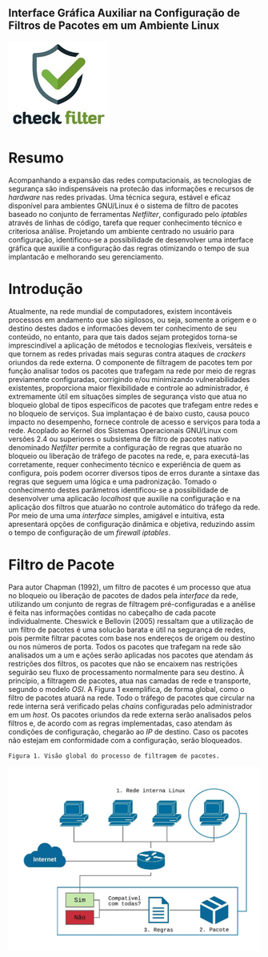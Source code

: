 ## Interface Gráfica Auxiliar na Configuração de Filtros de Pacotes em um Ambiente Linux

 ![CheckFilter](CheckFilter.jpg "CheckFilter.jpg")

# Resumo
Acompanhando a expansão das redes computacionais, as tecnologias
    de segurança são indispensáveis na protecão das informações e recursos de
    *hardware* nas redes privadas. Uma técnica segura, estável e eficaz disponível
    para ambientes GNU/Linux é o sistema de filtro de pacotes baseado no conjunto
    de ferramentas *Netfilter*, configurado pelo *iptables* através de linhas de código,
    tarefa que requer conhecimento técnico e criteriosa análise. Projetando um ambiente
    centrado no usuário para configuração, identificou-se a possibilidade de
    desenvolver uma interface gráfica que auxilie a configuração das regras otimizando
    o tempo de sua implantacão e melhorando seu gerenciamento.

# Introdução

Atualmente, na rede mundial de computadores, existem incontáveis processos em andamento
    que são sigilosos, ou seja, somente a origem e o destino destes dados e informacões
    devem ter conhecimento de seu conteúdo, no entanto, para que tais dados sejam protegidos
    torna-se imprescindível a aplicação de métodos e tecnologias flexíveis, versáteis e
    que tornem as redes privadas mais seguras contra ataques de _crackers_ oriundos da rede
    externa.
        O componente de filtragem de pacotes tem por função analisar todos os pacotes
    que trafegam na rede por meio de regras previamente configuradas, corrigindo e/ou
    minimizando vulnerabilidades existentes, proporciona maior flexibilidade e controle ao
    administrador, é extremamente útil em situações simples de segurança visto que atua no
    bloqueio global de tipos específicos de pacotes que trafegam entre redes e no bloqueio
    de serviços. Sua implantaçao é de baixo custo, causa pouco impacto no desempenho,
    fornece controle de acesso e serviços para toda a rede.
        Acoplado ao Kernel dos Sistemas Operacionais GNU/Linux com versões 2.4
    ou superiores o subsistema de filtro de pacotes nativo denominado _Netfilter_ permite a
    configuração de regras que atuarão no bloqueio ou liberação de tráfego de pacotes na rede,
    e, para executá-las corretamente, requer conhecimento técnico e experiência de quem as
    configura, pois podem ocorrer diversos tipos de erros durante a sintaxe das regras que
    seguem uma lógica e uma padronização.
        Tomado o conhecimento destes parâmetros identificou-se a possibilidade de desenvolver
    uma aplicacão _localhost_ que auxilie na configuração e na aplicação dos filtros
    que atuarão no controle automático do tráfego da rede. Por meio de uma uma _interface_
    simples, amigável e intuitiva, esta apresentará opções de configuração dinâmica e objetiva,
    reduzindo assim o tempo de configuração de um _firewall iptables_.

# Filtro de Pacote

Para autor Chapman (1992), um filtro de pacotes é um processo que atua no 
    bloqueio ou liberação de pacotes de dados pela *interface* da rede, utilizando
    um conjunto de regras de filtragem pré-configuradas e a anélise é feita nas 
    informações contidas no cabeçalho de cada pacote individualmente.
        Cheswick e Bellovin (2005) ressaltam que a utilização de um filtro de pacotes é
    uma solucão barata e útil na segurança de redes, pois permite filtrar pacotes com base nos
    endereços de origem ou destino ou nos números de porta.
        Todos os pacotes que trafegam na rede são analisados um a um e ações serão
    aplicadas nos pacotes que atendam ás restrições dos filtros, os pacotes que não se encaixem
    nas restrições seguirão seu fluxo de processamento normalmente para seu destino.
        À princípio, a filtragem de pacotes, atua nas camadas de rede e transporte, segundo o
    modelo *OSI*.
        A Figura 1 exemplifica, de forma global, como o filtro de pacotes atuará na rede.
    Todo o tráfego de pacotes que circular na rede interna será verificado pelas *chains* 
    configuradas pelo administrador em um *host*. 
        Os pacotes oriundos da rede externa serão analisados pelos filtros e, de acordo 
    com as regras implementadas, caso atendam ás condições
    de configuração, chegarão ao *IP* de destino. Caso os pacotes não estejam em conformidade
    com a configuração, serão bloqueados.

    Figura 1. Visão global do processo de filtragem de pacotes.

![fluxo](rede.jpeg "proceso de filtragem de pacotes")
